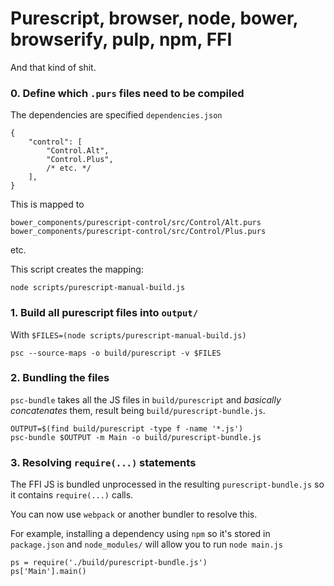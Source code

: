 # Purescript, browser, node, bower, browserify, pulp, npm, FFI

And that kind of shit.

### 0. Define which `.purs` files need to be compiled

The dependencies are specified `dependencies.json`

	{
		"control": [
			"Control.Alt",
			"Control.Plus",
			/* etc. */
		],
	}

This is mapped to

```
bower_components/purescript-control/src/Control/Alt.purs
bower_components/purescript-control/src/Control/Plus.purs
```
etc.

This script creates the mapping:

	node scripts/purescript-manual-build.js

### 1. Build all purescript files into `output/`

With `$FILES=(node scripts/purescript-manual-build.js)`

	psc --source-maps -o build/purescript -v $FILES

### 2. Bundling the files

`psc-bundle` takes all the JS files in `build/purescript` and *basically
concatenates* them, result being `build/purescript-bundle.js`.

	OUTPUT=$(find build/purescript -type f -name '*.js')
	psc-bundle $OUTPUT -m Main -o build/purescript-bundle.js

### 3. Resolving `require(...)` statements

The FFI JS is bundled unprocessed in the resulting
`purescript-bundle.js` so it contains `require(...)` calls.

You can now use `webpack` or another bundler to resolve this.

For example, installing a dependency using `npm` so it's
stored in `package.json` and `node_modules/` will allow
you to run `node main.js`

	ps = require('./build/purescript-bundle.js')
	ps['Main'].main()


